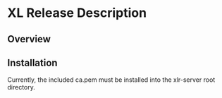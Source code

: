 # XL Release Description

## Overview


## Installation

Currently, the included ca.pem must be installed into the xlr-server root directory. 
